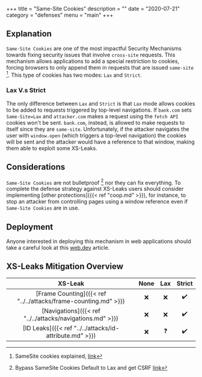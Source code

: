 +++
title = "Same-Site Cookies"
description = ""
date = "2020-07-21"
category = "defenses"
menu = "main"
+++


## Explanation

`Same-Site Cookies` are one of the most impactful Security Mechanisms towards fixing security issues that involve `cross-site` requests. This mechanism allows applications to add a special restriction to cookies, forcing browsers to only append them in requests that are issued `same-site` [^1]. This type of cookies has two modes: `Lax` and `Strict`.

### Lax V.s Strict

The only difference between `Lax` and `Strict` is that `Lax` mode allows cookies to be added to requests triggered by top-level navigations. If `bank.com` sets `Same-Site=Lax` and `attacker.com` makes a request using the `fetch API` cookies won't be sent. `bank.com`, instead, is allowed to make requests to itself since they are `same-site`. Unfortunately, if the attacker navigates the user with `window.open` (which triggers a top-level navigation) the cookies will be sent and the attacker would have a reference to that window, making them able to exploit some XS-Leaks.

## Considerations

`Same-Site Cookies` are not bulletproof [^2] nor they can fix everything. To complete the defense strategy against XS-Leaks users should consider implementing [other protections]({{< ref "coop.md" >}}), for instance, to stop an attacker from controlling pages using a window reference even if `Same-Site Cookies` are in use.


## Deployment

Anyone interested in deploying this mechanism in web applications should take a careful look at this [web.dev](https://web.dev/samesite-cookie-recipes/) article.

## XS-Leaks Mitigation Overview

|                           XS-Leak                                 |  None |  Lax   | Strict |
|:-----------------------------------------------------------------:|:-----:|:------:|:------:|
| [Frame Counting]({{< ref "../../attacks/frame-counting.md" >}})   |   ❌  |   ❌   |  ✔️   |
| [Navigations]({{< ref "../../attacks/navigations.md" >}})         |   ❌  |   ❌   |  ✔️   |
| [ID Leaks]({{< ref "../../attacks/id-attribute.md" >}})               |   ❌  |   ❓  |  ✔️   |

[^1]: SameSite cookies explained, [link](https://web.dev/samesite-cookies-explained/)
[^2]: Bypass SameSite Cookies Default to Lax and get CSRF [link](https://medium.com/@renwa/bypass-samesite-cookies-default-to-lax-and-get-csrf-343ba09b9f2b)
